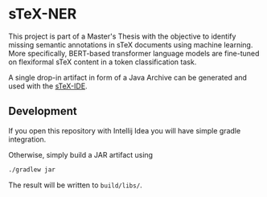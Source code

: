# sTeX-NER

This project is part of a Master's Thesis with the objective to identify missing semantic annotations in sTeX
documents using machine learning.
More specifically, BERT-based transformer language models are fine-tuned on flexiformal sTeX content in a token
classification task.

A single drop-in artifact in form of a Java Archive can be generated and used with the
[sTeX-IDE](https://github.com/slatex/sTeX-IDE).


## Development

If you open this repository with Intellij Idea you will have simple gradle integration.

Otherwise, simply build a JAR artifact using

```sh
./gradlew jar
```

The result will be written to `build/libs/`.

